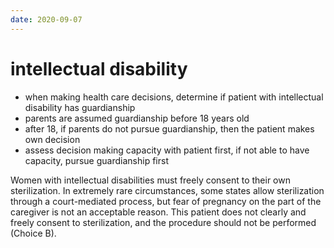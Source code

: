 ```yaml
---
date: 2020-09-07
---
```


# intellectual disability

<!-- intellectual disability and medical decision capacity -->

- when making health care decisions, determine if patient with intellectual disability has guardianship
- parents are assumed guardianship before 18 years old
- after 18, if parents do not pursue guardianship, then the patient makes own decision
- assess decision making capacity with patient first, if not able to have capacity, pursue guardianship first

<!-- intellectual disability and sterilization -->

Women with intellectual disabilities must freely consent to their own sterilization. In extremely rare circumstances, some states allow sterilization through a court-mediated process, but fear of pregnancy on the part of the caregiver is not an acceptable reason.  This patient does not clearly and freely consent to sterilization, and the procedure should not be performed (Choice B).
